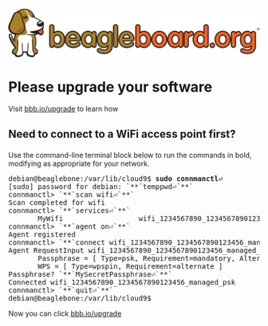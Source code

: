 ![](common/images/beagleboard-logo.svg)
# Please upgrade your software

Visit [bbb.io/upgrade](https://beagleboard.org/upgrade) to learn how

## Need to connect to a WiFi access point first?</p>
Use the command-line terminal block below to run the commands in bold, modifying as appropriate for your network.

<pre>
debian@beaglebone:/var/lib/cloud9$ <b>sudo connmanctl&#x23CE;</b>
[sudo] password for debian: `**`temppwd&#x23CE;`**`
connmanctl> `**`scan wifi&#x23CE;`**`
Scan completed for wifi
connmanctl> `**`services&#x23CE;`**`
       MyWifi                  wifi_1234567890_1234567890123456_managed_psk
connmanctl> `**`agent on&#x23CE;`**`
Agent registered
connmanctl> `**`connect wifi_1234567890_1234567890123456_managed_psk&#x23CE;`**`
Agent RequestInput wifi_1234567890_1234567890123456_managed_psk
       Passphrase = [ Type=psk, Requirement=mandatory, Alternates=[ WPS ] ]
       WPS = [ Type=wpspin, Requirement=alternate ]
Passphrase? `**`MySecretPassphrase&#x23CE;`**`
Connected wifi_1234567890_1234567890123456_managed_psk
connmanctl> `**`quit&#x23CE;`**`
debian@beaglebone:/var/lib/cloud9$
</pre>

Now you can click [bbb.io/upgrade](https://beagleboard.org/upgrade)
